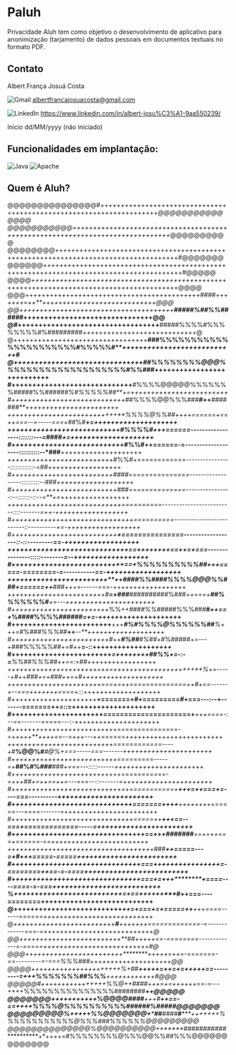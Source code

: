 # Paluh
Privacidade Aluh tem como objetivo o desenvolvimento de aplicativo para anonimização (tarjamento) de dados pessoais em documentos textuais no formato PDF.

## Contato

Albert França Josuá Costa

![Gmail](https://img.shields.io/badge/Gmail-D14836?style=for-the-badge&logo=gmail&logoColor=white) <albertfrancajosuacosta@gmail.com>

![LinkedIn](https://img.shields.io/badge/linkedin-%230077B5.svg?style=for-the-badge&logo=linkedin&logoColor=white) <https://www.linkedin.com/in/albert-josu%C3%A1-9aa550239/>

Início dd/MM/yyyy (não iniciado)

## Funcionalidades em implantação:


![Java](https://img.shields.io/badge/java-%23ED8B00.svg?style=for-the-badge&logo=openjdk&logoColor=white) ![Apache](https://img.shields.io/badge/apache-%23D42029.svg?style=for-the-badge&logo=apache&logoColor=white)


## Quem é Aluh?


@@@@@@@@@@@@@@@#++++++++++++++++++++++++++++++++++++++++++++++++++++++++++++++++++++*@@@@@@@@@@@@@@@
@@@@@@@@@@@++++++++++++++++++++++++++++++++++++++++++++++++++++++++++++++++++++++++++++++*@@@@@@@@@@
@@@@@@@@++++++++++++++++++++++++++++++++++++++++++++++++++++++++++++++++++++++++++++++++++++#@@@@@@@
@@@@@@++++++++++++++++++++++++++++++++++++++++++++++++++++++++++++++++++++++++++++++++++++++++#@@@@@
@@@@*+++++++++++++++++++++++++++++++++++++++++*+++++++++++++++++++++++++++++++++++++++++++++++++@@@@
@@@++++++++++++++++++++++++++++++++++++++*++++***+*###*#+*++++++=++**++++++++++++++++++++++++++++@@@
@@++++++++++++++++++++++++++++++++++++++****#####%##%%#####*#******+++++++++++++++++++++++++++++++@@
@#++++++++++++++++++++++++++++++++++****#####%%%%#%%%%%%%%#%#########*+++*+++++++++++++++++++++++++@
@+++++++++++++++++++++++++++++++++**###%%%%%%%%%%%%%%%%%%%%%%#%%%%%#****+++++++++++++++++++++++++++#
@+++++++++++++++++++++++++++++++*##%%%%%%%%@@@%%%%%%%%%%%%%%%%%%%%#%%###*+++++++++++++++++++++++++++
#+++++++++++++++++++++++++++++**#%%%%@@@@@%%%%%%%#####%%#####*#%#%%%%%##**+=++++++++++++++++++++++++
#++++++++++++++++++++++++++++*##%%%%@@%%%###*********#******+*+****#######**+++*++++++++++++++++++++
*+++++++++++++++++++++++++++**%%%%@%%##*++++======+==++===--=-----===+*##%#**+=*++++++++++++++++++++
*+++++++++++++++++++++++++++*#%%%%#+++======-----------------:::::::---=*####*+=++++++++++++++++++++
#+++++++++++++++++++++++++++*#%%#++======-=-------------------::::::::::--*###**++++++++++++++++++++
*++++++++++++++++++++++++++*#%%#+============----------------:::::::::::::-=##***+*+++++++++++++++++
#+++++++++++++++++++++++++*####*===============------------------::::::::::--###*+++++++++++++++++++
#++++++++++++++++++++++++++*###*==============----------------:--:::::::-::--=**+=*+++++++++++++++++
*++++++++++++++++++++++++++***++==========-------------------------::::-------=++-++++++++++++++++++
#+++++++++++++++++++++++++++++*+==========-------------------------::----------+=-++++++++++++++++++
#++++++++++++++++++++++++++****+===============------------------::-::---------==-++++++++++++++++++
*+++++++++++++++++++++++++++**++==++++++++==++=+===---------------:::::--------=--++++++++++++++++++
#+++++++++++++++++++++++++**++==+**%%%%%%%%%%##**+++=====-========-=-----------==-++++++++++++++++++
*++++++++++++++++++++++++**++####%%####%%%%@@@%%###*+======++****###+++=------===-++++++++++++++++++
*++++++++++++++++++++++++*#**=+*###***##########%###*++===+**##%%%%%%%#**+=---++++++++++++++++++++++
#++++++++++++++++++++++++*%%++*####%%#*####%%%###**#*++==+*%####%%%%######*=+=-+*+++++++++++++++++++
#++++++++++++++++++++++++**+++***#%#%%%%@%%%%%%##**%*+++=#%*###%%%##***++****--**+++++++++++++++++++
#++++++++++++++++++++++++*#*++***#%##**#%##+*#%#####+=---+###%%%%%##+=*#*++**=-::+++++++++++++++++++
#++++++++++++++++++++++++*=+++++************+++##%%*+=-:-=***%%*##%%%*#*#*+*+==:=##+++++++++++++++++
*++++++++++++++++++++++=++=++++++++++++++++++++**%*+=-----+#++***###+=+###*++=+#++++++++++++++++++++
*++++++++++++++++++++++*+===+=++==============++#*+==------+--===+++++++====+:::*+++++++++++++++++++
#+++++++++++++++++++++**+=======+*#*+=========*#*+===---:--+-------=======++=::=++++++++++++++++++++
#++++++++++++++++++++++=====================+***+++====-:--=*=-------=====---:-+++++++++++++++++++++
#++++++++++++++++++++++++++===============-=+*++++**++++==--=+++---+*+======++++++++++++++++++++++++
*++++++++++++++++++++++++++============----+*#**%@@%#***#@%+===-----===-------++++++++++++++++++++++
#++++++++++++++++++++++*++++=========-----=+**##%#%###**###*+===---:::::------++++++++++++++++++++++
#++++++++++++++++++++++*+++++===========-=+++***##*+=++==++=---===---:-------=++++++++++++++++++++++
#+++++++++++++++++++++++*++++=+===========+******+++=++===+=----===----------+++++++++++++++++++++++
#++++++++++++++++++++++**+++++++=======++++****+++++++*++=====---====-------=+++++++++++++++++++++++
#++++++++++++++++++++++*++++++++=====++*******+*++==--===+=============-----=+++++++++++++++++++++++
#+++++++++++++++++++++++*+++++++++==+++*******#######****+=+=++===+======-==++++++++++++++++++++++++
*++++++++++++++++++++++++*++++++++++++*###*****++=====---=+#*++*+=====-=====++++++++++++++++++++++++
#+++++++++++++++++++++++*+*+*++++++===++++++++++++++++=-========++==-=-====+++++++++++++++++++++++++
#++++++++++++++++++++++++****+*++++++===+=+++**********+====----====-=-===++++++++++++++++++++++++++
%++++++++++++++++++++++++********+*+=+==++++++****#*****++===----========+++++++++++++++++++++++++++
@++++++++++++++++++++++++++******++=+===+=+=====++***+++====------======+++++++++++++++++++++++++++*
@*+++++++++++++++++++++++++**#**+++++++=============-=-------------===-=+++++++++++++++++++++++++++@
@@+++++++++++++++++++++++++**##****+++++==-========-------------=-=====*++++++++++++++++++++++++++#@
@@@++++++++++++++++++++++++********+++++=++=-=======-==---------=-===*%%%###*++++++++++++++++++++*@@
@@@@++++++++++++++++++++++%+#*#******+++++=++=+=+++++==---------=+++%%%%%%%##%%%****++++++++++++#@@@
@@@@@#++++++++++++++++*%%@++******####*++*+*=+=+++*+*++==-=---++++%%%%%%%%%%%%%%%########****++@@@@@
@@@@@@@*+++++++++++*%@@@@*******###*#******++*+**#****++==-==++*++%%%%@%%%%%%%%%%######%#####@@@@@@@
@@@@@@@@@%+++++*%%@@@@@@@+*******##****#**###****#*******+++**++++%%%%%%%%%%%%@%%%###%%%%%%@@@@@@@@@
@@@@@@@@@@@@@@%@@@@@@@@@@+*******########*##**#***********+*++++=#%%%%%%%%@%%%@@%%##%%%@@@@@@@@@@@@@


